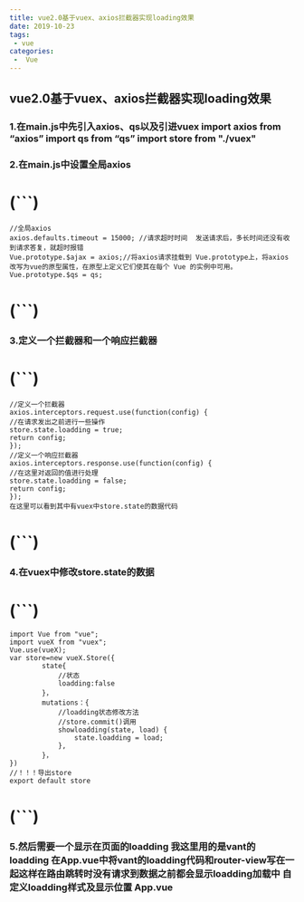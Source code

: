 ```yaml
---
title: vue2.0基于vuex、axios拦截器实现loading效果
date: 2019-10-23
tags:
 - vue
categories:
 -  Vue
---
```

## vue2.0基于vuex、axios拦截器实现loading效果
### 1.在main.js中先引入axios、qs以及引进vuex import axios from “axios” import qs from “qs” import store from "./vuex" 
### 2.在main.js中设置全局axios
# (```)
    //全局axios
    axios.defaults.timeout = 15000; //请求超时时间  发送请求后，多长时间还没有收到请求答复，就超时报错
    Vue.prototype.$ajax = axios;//将axios请求挂载到 Vue.prototype上，将axios改写为vue的原型属性，在原型上定义它们使其在每个 Vue 的实例中可用。
    Vue.prototype.$qs = qs;
# (```)
### 3.定义一个拦截器和一个响应拦截器
# (```)
    //定义一个拦截器
    axios.interceptors.request.use(function(config) {
    //在请求发出之前进行一些操作
    store.state.loadding = true;
    return config;
    });
    //定义一个响应拦截器
    axios.interceptors.response.use(function(config) {
    //在这里对返回的值进行处理
    store.state.loadding = false;
    return config;
    });
    在这里可以看到其中有vuex中store.state的数据代码
# (```)
### 4.在vuex中修改store.state的数据
# (```)
    import Vue from "vue";
    import vueX from "vuex";
    Vue.use(vueX);
    var store=new vueX.Store({      
            state{
                //状态
                loadding:false
            }，
            mutations：{
                //loadding状态修改方法
                //store.commit()调用
                showloadding(state, load) {
                    state.loadding = load;
                },
            }，
    })
    //！！！导出store 
    export default store
# (```)
### 5.然后需要一个显示在页面的loadding 我这里用的是vant的loadding 在App.vue中将vant的loadding代码和router-view写在一起这样在路由跳转时没有请求到数据之前都会显示loadding加载中 自定义loadding样式及显示位置 App.vue
